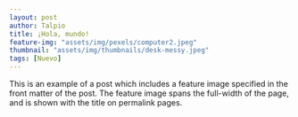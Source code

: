 ```yaml
---
layout: post
author: Talpio
title: ¡Hola, mundo!
feature-img: "assets/img/pexels/computer2.jpeg"
thumbnail: "assets/img/thumbnails/desk-messy.jpeg"
tags: [Nuevo]
---
```

This is an example of a post which includes a feature image specified in the front matter of the post. The feature image spans the full-width of the page, and is shown with the title on permalink pages.

